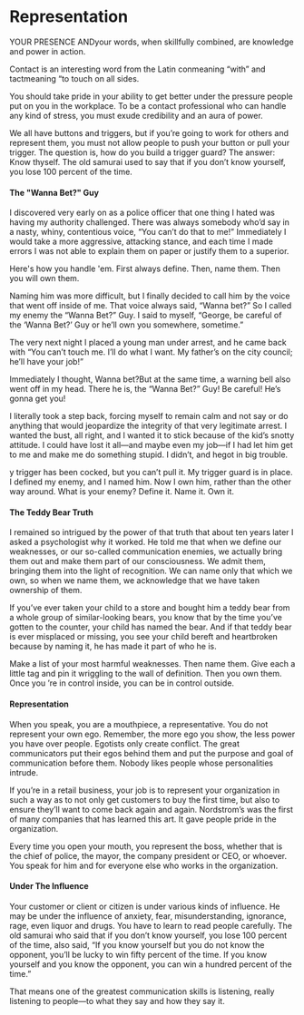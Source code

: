 # Representation

YOUR PRESENCE ANDyour words, when skillfully combined, are knowledge and power in action.

Contact is an interesting word from the Latin conmeaning “with” and tactmeaning “to touch on all sides.

You should take pride in your ability to get better under the pressure people put on you in the workplace. To be a contact professional who can handle any kind of stress, you must exude credibility and an aura of power.

We all have buttons and triggers, but if you’re going to work for others and represent them, you must not allow people to push your button or pull your trigger. The question is, how do you build a trigger guard? The answer: Know thyself. The old samurai used to say that if you don’t know yourself, you lose 100 percent of the time.

#### The "Wanna Bet?" Guy

I discovered very early on as a police officer that one thing I hated was having my authority challenged. There was always somebody who’d say in a nasty, whiny, contentious voice, “You can’t do that to me!” Immediately I would take a more aggressive, attacking stance, and each time I made errors I was not able to explain them on paper or justify them to a superior.

Here's how you handle 'em. First always define. Then, name them. Then you will own them.

Naming him was more difficult, but I finally decided to call him by the voice that went off inside of me. That voice always said, “Wanna bet?” So I called my enemy the “Wanna Bet?” Guy. I said to myself, “George, be careful of the ‘Wanna Bet?’ Guy or he’ll own you somewhere, sometime.”

The very next night I placed a young man under arrest, and he came back with “You can’t touch me. I’ll do what I want. My father’s on the city council; he’ll have your job!”

Immediately I thought, Wanna bet?But at the same time, a warning bell also went off in my head. There he is, the “Wanna Bet?” Guy! Be careful! He’s gonna get you!

I literally took a step back, forcing myself to remain calm and not say or do anything that would jeopardize the integrity of that very legitimate arrest. I wanted the bust, all right, and I wanted it to stick because of the kid’s snotty attitude. I could have lost it all—and maybe even my job—if I had let him get to me and make me do something stupid. I didn’t, and hegot in big trouble.

y trigger has been cocked, but you can’t pull it. My trigger guard is in place. I defined my enemy, and I named him. Now I own him, rather than the other way around. What is your enemy? Define it. Name it. Own it.

#### The Teddy Bear Truth

I remained so intrigued by the power of that truth that about ten years later I asked a psychologist why it worked. He told me that when we define our weaknesses, or our so-called communication enemies, we actually bring them out and make them part of our consciousness. We admit them, bringing them into the light of recognition. We can name only that which we own, so when we name them, we acknowledge that we have taken ownership of them.

If you’ve ever taken your child to a store and bought him a teddy bear from a whole group of similar-looking bears, you know that by the time you’ve gotten to the counter, your child has named the bear. And if that teddy bear is ever misplaced or missing, you see your child bereft and heartbroken because by naming it, he has made it part of who he is.

Make a list of your most harmful weaknesses. Then name them. Give each a little tag and pin it wriggling to the wall of definition. Then you own them. Once you ’re in control inside, you can be in control outside.

#### Representation

When you speak, you are a mouthpiece, a representative. You do not represent your own ego. Remember, the more ego you show, the less power you have over people. Egotists only create conflict. The great communicators put their egos behind them and put the purpose and goal of communication before them. Nobody likes people whose personalities intrude.

If you’re in a retail business, your job is to represent your organization in such a way as to not only get customers to buy the first time, but also to ensure they’ll want to come back again and again. Nordstrom’s was the first of many companies that has learned this art. It gave people pride in the organization.

Every time you open your mouth, you represent the boss, whether that is the chief of police, the mayor, the company president or CEO, or whoever. You speak for him and for everyone else who works in the organization.

#### Under The Influence

Your customer or client or citizen is under various kinds of influence. He may be under the influence of anxiety, fear, misunderstanding, ignorance, rage, even liquor and drugs. You have to learn to read people carefully. The old samurai who said that if you don’t know yourself, you lose 100 percent of the time, also said, “If you know yourself but you do not know the opponent, you’ll be lucky to win fifty percent of the time. If you know yourself and you know the opponent, you can win a hundred percent of the time.”

That means one of the greatest communication skills is listening, really listening to people—to what they say and how they say it.



